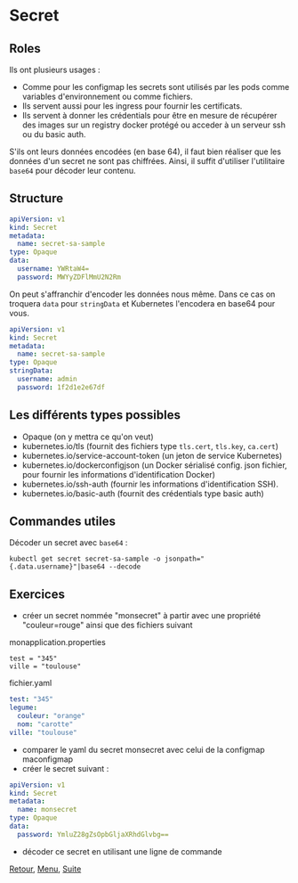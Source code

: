 # Secret
## Roles
Ils ont plusieurs usages :
- Comme pour les configmap les secrets sont utilisés par les pods comme variables d'environnement ou comme fichiers.
- Ils servent aussi pour les ingress pour fournir les certificats.
- Ils servent à donner les crédentials pour être en mesure de récupérer des images sur un registry docker protégé ou acceder à un serveur ssh ou du basic auth.

S'ils ont leurs données encodées (en base 64), il faut bien réaliser que les données d'un secret ne sont pas chiffrées.
Ainsi, il suffit d'utiliser l'utilitaire `base64` pour décoder leur contenu.

## Structure
```yaml
apiVersion: v1
kind: Secret
metadata:
  name: secret-sa-sample
type: Opaque
data:
  username: YWRtaW4=
  password: MWYyZDFlMmU2N2Rm  
```

On peut s'affranchir d'encoder les données nous même. Dans ce cas on troquera `data` pour `stringData` et Kubernetes l'encodera en base64 pour vous.
```yaml
apiVersion: v1
kind: Secret
metadata:
  name: secret-sa-sample
type: Opaque
stringData:
  username: admin
  password: 1f2d1e2e67df  
```

## Les différents types possibles
- Opaque (on y mettra ce qu'on veut) 
- kubernetes.io/tls (fournit des fichiers type `tls.cert`, `tls.key`, `ca.cert`)
- kubernetes.io/service-account-token (un jeton de service Kubernetes)
- kubernetes.io/dockerconfigjson (un Docker sérialisé config. json fichier, pour fournir les informations d'identification Docker) 
- kubernetes.io/ssh-auth (fournir les informations d'identification SSH).
- kubernetes.io/basic-auth (fournit des crédentials type basic auth)

## Commandes utiles
Décoder un secret avec `base64` :
```shell
kubectl get secret secret-sa-sample -o jsonpath="{.data.username}"|base64 --decode
```

## Exercices
- créer un secret nommée "monsecret" à partir avec une propriété "couleur=rouge" ainsi que des fichiers suivant 

monapplication.properties
```properties
test = "345"
ville = "toulouse"
```

fichier.yaml
```yaml
test: "345"
legume:
  couleur: "orange"
  nom: "carotte"
ville: "toulouse"
```
- comparer le yaml du secret monsecret avec celui de la configmap maconfigmap 
- créer le secret suivant :

```yaml
apiVersion: v1
kind: Secret
metadata:
  name: monsecret
type: Opaque
data:
  password: YmluZ28gZsOpbGljaXRhdGlvbg==
```
- décoder ce secret en utilisant une ligne de commande

[Retour](https://obeyler.github.io/Formation-K8S/Chapitres/ConfigMap.html), [Menu](https://obeyler.github.io/Formation-K8S/), [Suite](https://obeyler.github.io/Formation-K8S/Chapitres/Workload.html)
